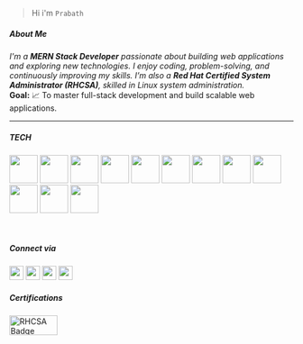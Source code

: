 

> Hi i'm  `Prabath`


#####  About Me

_I'm a **MERN Stack Developer** passionate about building web applications and exploring new technologies. I enjoy coding, problem-solving, and continuously improving my skills. I’m also a ***Red Hat Certified System Administrator (RHCSA)***, skilled in Linux system administration._  
**Goal:** 📈 To master full-stack development and build scalable web applications.

<hr>

##### TECH

<img width="50" height="50" src="https://cdn-icons-png.flaticon.com/128/5968/5968292.png" />  <img width="50" height="50" src="https://cdn-icons-png.flaticon.com/128/1126/1126012.png" />  <img width="50" height="50" src="https://images.seeklogo.com/logo-png/48/1/mongodb-logo-png_seeklogo-481256.png" />  <img width="50" height="50" src="https://logowik.com/content/uploads/images/express-js1720895496.logowik.com.webp" />  <img width="50" height="50" src="https://cdn-icons-png.flaticon.com/128/5968/5968322.png" />  <img width="50" height="50" src="https://img.icons8.com/color/512/ejs.png" />  <img width="50" height="50" src="https://cdn-icons-png.flaticon.com/128/1051/1051277.png" />  <img width="50" height="50" src="https://cdn-icons-png.flaticon.com/128/732/732190.png" />  <img width="50" height="50" src="https://cdn-icons-png.flaticon.com/128/15484/15484297.png" />  <img width="50" height="50" src="https://cdn-icons-png.flaticon.com/128/5968/5968672.png" />  <img width="50" height="50" src="https://encrypted-tbn0.gstatic.com/images?q=tbn:ANd9GcTeKPw4CK4jcH7udsFHZdiB3iIOuI3fUCsxUZosXy4Y1yd25NA-dzCBPrSDIhg1BwObl3w&usqp=CAU" />  <img width="50" height="50" src="https://cdn-icons-png.flaticon.com/128/6124/6124995.png" />

 <br>

##### Connect via

<a href="https://www.linkedin.com/in/prabath77/"><img width="25" height="25" src="https://cdn-icons-png.flaticon.com/128/2504/2504923.png"/></a>  <a href="https://craftedbyprabath.vercel.app/"><img width="25" height="25" src="https://cdn-icons-png.flaticon.com/128/15831/15831831.png"/></a>  <a href="https://www.instagram.com/sethuramxn/"><img width="25" height="25" src="https://cdn-icons-png.flaticon.com/128/15713/15713420.png"/></a> <a href="mailto:prabathunni826@gmail.com"><img width="25" height="25" src="https://cdn-icons-png.flaticon.com/128/732/732200.png"/></a>


##### Certifications

<a href="https://www.credly.com/badges/878e3501-7a75-42d4-9c69-cf0ad3222013/linked_in_profile" target="_blank"><img src="https://encrypted-tbn0.gstatic.com/images?q=tbn:ANd9GcRMJWYD38ldjVgeTVb6QBQeTWuE5i-cWCP-Lg&s" width="85" height="35" alt="RHCSA Badge" /></a>






